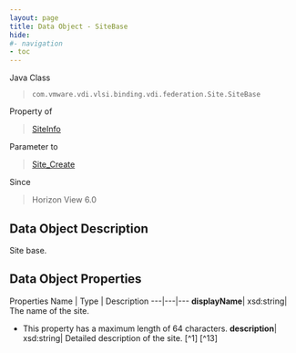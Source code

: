 ```yaml
---
layout: page
title: Data Object - SiteBase
hide:
#- navigation
- toc
---
```






Java Class
> `com.vmware.vdi.vlsi.binding.vdi.federation.Site.SiteBase`

Property of
> [SiteInfo](vdi.federation.Site.SiteInfo.md#field_detail)

Parameter to
> [Site_Create](vdi.federation.Site.md#create)

Since
> Horizon View 6.0


## Data Object Description

Site base.

## Data Object Properties
Properties
Name |  Type |  Description
---|---|---
**displayName**|  xsd:string|  The name of the site.
* This property has a maximum length of 64 characters.
**description**|  xsd:string|  Detailed description of the site. [^1] [^13]


 
